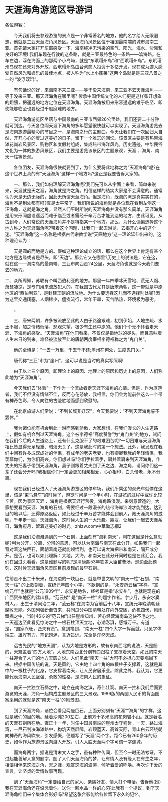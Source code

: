 # 天涯海角游览区导游词  
各位游客：  

　　今天我们将去参观游览的景点是一个非常著名的地方，他的名字给人无限遐想，他就是三亚天涯海角风景区。天涯海角风景区位于祖国最南端的城市海南三亚。首先请大家打开车窗感受一下，海南纯净无污染的空气、阳光、海水、沙滩和良好的环境! 我们车现在行驶的这条路，就是三亚最特色的一条路——滨海路。在车左边，浮在海面上的那两个小岛屿，就是“东玳瑁州岛”和“西玳瑁州岛”。东玳瑁州岛现在还未对外开放，西玳瑁州岛由台湾商人投资十多亿开发。现在成为游人感受自然风光和娱乐的最佳地点，被人称为“水上小蓬莱”这两个岛就是是三亚八景之一的 “波浮双玳”。  

　　有句话说的好，来海南不来三亚——等于没来海南，来三亚不去天涯海角——等于没来三亚。那天涯海角在哪里呢? 传承中国传统文化的人们更是这样张开想象的翅膀，把遥远的地方定位在天涯海角。天涯海角被用来形容遥远的难于临至、即使能够临至也要经过千般磨难的地方。  

　　天涯海角游览区坐落与中国最南的三亚市西郊26公里处，我们还要二十分钟就可到达。今天各位闯天涯下海角的多年愿望很快就可以实现了。天涯海角游览去是海南旅游最精彩的节目之一，是海南之行的主题曲。今天让我们在一次回归大自然，开开心心的度过这美好的日子，留下一个难忘的回忆。该景区主要是有热带海滩花岗岩风景区、购物区和度假村组成，集成热带海洋风光，历史遗迹，中华民俗文化为一体的旅游风景区，我们主要是游览该景区的主题景观，天涯 、海角、南天一柱等景观。  

　　各位团友，天涯海角很快就要到了，为什么要将此地称之为“天涯海角”呢?在这个世界上真的有“天涯海角”这样一个地方吗?这正是我要告诉大家的。  

　　一、那么，我们如何理解天涯海角呢?我们先可以从字面上来看，简单来说来，天涯就是天之涯，海角就是海之角。相信这样的结实大家是不会满意的。通常认为天是无边无际的，因此无所谓天涯海角。但是海角，既海的湾是真实实在的，海角不是到处都有吗?真是太平常了，我们所说的海角就是各位现在看到左侧这一汪海角，这就是海之角。显然人们平时所说的天涯海角并没有那么简单，天涯海角是用来形同虚设遥远而难于临至或者需经千辛万苦才能到达的地方，由此可见，从古到今，人们常说的天涯海角并不是特指某一个地方。那么，为什么偏偏选择这个地方称之为天涯海角呢?带着这个问题，让我们一起去游览，去揭开心中的这个迷。“天涯海角”这一名称是根据古代宗教学说“天圆地方”这一理论延伸出来的，这种理论认为：  

　　天是圆的而地是方的。假如这种理论成立的话，那么在这个世界上肯定有某个地方是边缘或者是尽头，即“天边”。那么它又在哪里?历史上的说法是，它在这，就在这——海南岛的最南端、三亚市向西走24公里，天涯海角也就是今天我们要去的地方。  

二、众所周知，苏联有个叫西伯利亚的地方。那里一年四季冰天雪地、荒无人烟、萧瑟凄凉，是专门用来流放犯人的。在我国古代尤其是唐宋两朝，这一带就是中原地区的“西伯利亚”，是封建王朝的流放地。为什么要选择这儿而不选择别处呢?因为这里交通闭塞，人烟稀少，瘟疫流行，常年干旱，天气酷热，环境极为恶劣。  

　　。  

　　三、唐宋两朝，许多被流放至此的人由于路途艰难，初到伊始，人地生疏、水土不服，加之情绪低落、悲观失望，极少有生还中原的。他们个个无不怀着走天涯、下海角的感受。“天涯海角”在他们看来，不仅仅是指地球的尽头，而且意味着人生末日的到来。难怪被流放至此的唐朝两度宰相李德裕称之为“鬼门关”。  

　　他的全诗是：“一去一万里，千去千不还;崖州在何处，生度鬼门关。”  

　　唐代称“三亚”市为“崖州”，这可以说是当时的真实写照啊!  

　　由于以上三个原因，即理论上的原因、地理上的原因和历史上的原因，人们称此地为“天涯海角”。  

　　今天我们去“体验”一下作为一个流放者走天涯下海角的心情。但是，作为旅游者，我们不但没有情绪不佳，反而心花怒放，我相信，你们会为能前往这么一个带有神奇色彩，令人向往的古迹胜地而感到欣慰的。  

　　在北京旅游人们常说：“不到长城非好汉”，今天我要说：“不到天涯海角誓不罢休。”  

　　我为诸位能有机会到此一游而感到骄傲，大家想想，在我们漫长的人生道路上，假如有机会到过天涯海角，这个被李德裕“高度赞誉”为“鬼门关”的地方，试问在我们今后的人生道路上，还有什么克服不了的艰难困苦呢?一切困难与天涯海角相比皆显得无足轻重、暗淡无关了。这是我此时的第一个想法。此外，我发现在我们中间有许多成双成对的伴侣，有成年的老夫老妻，也有卿卿我我的年轻情侣，我羡慕你们，为你们高兴。你们想过吗?你们手拉着手，肩并着肩来到天涯海角，作丈夫的把妻子带到天涯海角，妻子则跟着丈夫到了天之边、海之角，请问你们这一辈子还会分开吗?我相信你们一定会更加相亲相爱，心心相印，白头偕老，永不分离。  

　　现在我们已经进入了天涯海角游览区的停车场，我们所乘坐的观光车就停在这里，该是“束马悬车”的时候了，游览时间是一个半小时，在游览的过程中或许比较辛苦。因为景区天涯 、海角是根据天涯行苦役，海角路漫漫。来刻意营造的。大家想要看到天涯、海角的石刻，需要经过一段漫长的热带海岸沙滩才能到达。达到目的地以后，还得原路返回，如此经过千辛万苦才能体会到前人，闯天涯海角的滋味。千年走一回，天涯海角，这时候人生的一大乐趣。朋友，让我们一起去天涯系日，海角揽月，留着这美好的时光。zhlzw.com中華勵志網2  

　　这是我们沿海滩遇到的一个石刻，上面刻有“海判南天”，判在这里是什么意思呢?判为分开、分离、分辨的意思，可以认为南海与南天在此分开。如果我们一起背对着这块巨石，面朝着南还就能领悟到，也可以说大海把带和南天，隔开或分开。是否，也可以如此理解：大地，大海，和南天在此分开同时也是在此汇合。我们在回过头看看，这是谁题写的呢?是清康熙53年钦差大臣苗曹汤，巡边至此题刻，这时候天涯海角风景区目前发现的最早石刻。  

往前走不出二十米米，在海边的一块巨石，就是举世文明的“南天一柱”石刻，“南天一柱” 的上款刻着，宣统元年四个小字，下款刻的是，“永安范云梯”字样。“宣统元年”也就是“公元1909年”，永安是地名，经考证是指“永安州”，也就是现在的广西贺州地区的锰山县。“范云梯” 是“南天一柱” 的题字作者。字步月，永安水窦村人。，出生于清同治二年，“范云梯”在海南为官前后十八年，宣统元年晚清朝廷腐败无能。外国列强纷至沓来，共同瓜分中国清朝处在内外交困，危机四伏，风雨飘摇之中，当时46岁的“范云梯”出任崖州知州，苦心经营海南岛这快不毛之地。一天巡边至此看见惊涛之中一根石柱顶天立地，心潮澎湃，感慨万千。有道是，“国家兴旺，匹夫有责”。意到笔到，“南天一柱”四个大字一挥而就。只见字体端庄，雄浑有力，笔记饱满，言近旨远。完全是浑然天成。  

　　远古先民的“地方天圆”，认为大地是方形的，故有东南西北的说法，天是圆的，天笼盖着“四方大地”，大地东南西北分别有四跟柱子支撑着天空，如此的南天一拄迎合了人们的地方天圆之说。人们见此“南天一拄”大可不必担心天要塌崩下来。根据中国传统的说，天是圆的，它由地上四个角的四根柱子支撑着，这就是其中的一根柱子的化身，它支撑着南天，让人民安居乐业。除此之外，我认为，它更能代表海南人民坚强、勇敢的性格，是海南人民的象征。  

　　南天一拄独立石磊之中，屹立在南海之滨，奇伟壮观。南天一拄和我们后面要游览的天涯，海角一起构成主题景区的三大景观。1986版的两圆人民币的背面图案采用的就就是这“南天一柱”的风景图。  

　　到了天涯海角，诸位会看见两座巨石，上面分别刻有“天涯”“海角”的字样，这就是我们的目的地。延着沙滩200左右，正前方十多米高的花岗岩小山。就是著名的天涯石刻所在地。雍正十一年，时任中国最南端的崖州太守程哲，一天，路过海湾，一巨石判决海滩路中，构筑天然屏障，岩顶蓝天、高耸天际，青山白云环绕朝向神奇的海风吹来，引发感慨，便题写了“天涯”两个字。距今已有260多年的历史，如今作为旅游景区向游人开放，引人入胜天涯两个字可谓一字连城。  

　　而海角两字，据说是清末文人之手，虽有种种传闻，但至今一时无法考证，不过起能善解人意的题字，圆了人们天涯海角的梦，让有情人及有缘人在有生之年，相偎相伴来这海之角，天之涯，观赏这海的波涛，倾听着爱的呼唤。再次许下爱的宣言，让坚贞的爱情故事再现。  

　　到了“天涯海角”一定要给自己的家人、亲朋好友、情人打个电话。告诉他(她)我在天涯海角还在惦念着你。送你一颗水晶一样的心!在此我有一个提议，到了天涯海角咱们来个集体合影好吗?希望这张合影能给各位留下永久的记忆。  

